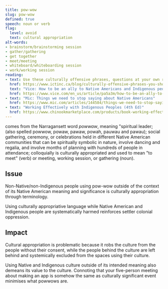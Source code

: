 ```yaml
---
title: pow-wow
slug: pow-wow
defined: true
speech: noun or verb
flag:
  level: avoid
  text: cultural appropriation
alt-words:
- brainstorm/brainstorming session
- gather/gathering
- get together
- meet/meeting
- whiteboard/whiteboarding session
- work/working session
reading:
- text: Use these culturally offensive phrases, questions at your own risk
  href: https://www.ictinc.ca/blog/culturally-offensive-phrases-you-should-use-at
  text: "Vice: How to be an ally to Native Americans and Indigenous people"
  href: https://www.vice.com/en_us/article/pa5a3m/how-to-be-an-ally-to-native-americans-indigenous-people
- text: "Mic: Things we need to stop saying about Native Americans"
  href: https://www.mic.com/articles/144584/things-we-need-to-stop-saying-about-native-americans
- text: "Working Effectively with Indigenous Peoples (4th Ed)"
  href: https://www.chinookmarketplace.com/products/book-working-effectively-with-indigenous-peoples-4th-edition
---
```

comes from the Narragansett word _powwaw_, meaning "spiritual leader; (also spelled powwow, powaw, pawaw, powah, pauwau and pawau); social gathering, ceremony, or celebrations held in different Native American communities that can be spiritually symbolic in nature, involve dancing and regalia, and involve months of planning with hundreds of people in attendance; colloquially is culturally appropriated and used to mean "to meet" (verb) or meeting, working session, or gathering (noun).

## Issue
Non-Native/non-Indigenous people using pow-wow outside of the context of its Native American meaning and significance is culturally appropriation through terminology.

Using culturally appropriative language while Native American and Indigenous people are systematically harmed reinforces settler colonial oppression.

## Impact
Cultural appropriation is problematic because it robs the culture from the people without their consent, while the people behind the culture are left behind and systemically excluded from the spaces using their culture.

Using Native and Indigenous culture outside of its intended meaning also demeans its value to the culture. Connoting that your five-person meeting about making an app is somehow the same as culturally significant event minimises what powwows are.
